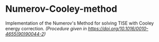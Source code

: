 # Numerov-Cooley-method

Implementation of the Numerov's Method for solving TISE with Cooley energy correction.
_(Procedure given in https://doi.org/10.1016/0010-4655(90)90044-2)_
